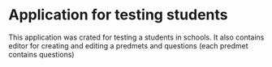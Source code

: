 # Application for testing students
This application was crated for testing a students in schools. It also contains editor for creating and editing a predmets and questions (each predmet contains questions)
